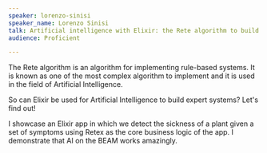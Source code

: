 ```yaml
---
speaker: lorenzo-sinisi
speaker_name: Lorenzo Sinisi
talk: Artificial intelligence with Elixir: the Rete algorithm to build Expert Systems
audience: Proficient

---
```

<p>The Rete algorithm is an algorithm for implementing rule-based systems. It is known as one of the most complex algorithm to implement and it is used in the field of Artificial Intelligence. 
 
 
 
 So can Elixir be used for Artificial Intelligence to build expert systems? Let's find out!
 
 
 
 I showcase an Elixir app in which we detect the sickness of a plant given a set of symptoms using Retex as the core business logic of the app. I demonstrate that AI on the BEAM works amazingly.</p>
